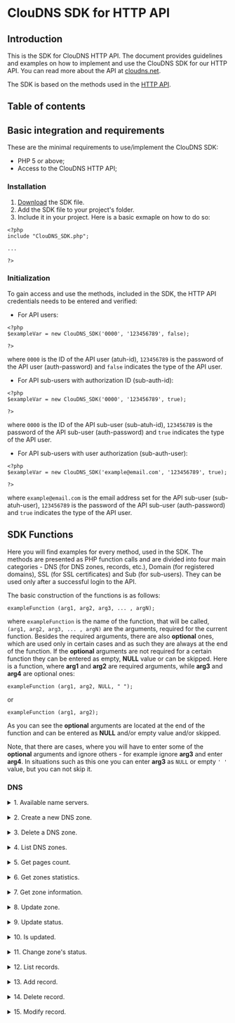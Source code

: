 # ClouDNS SDK for HTTP API

## Introduction

This is the SDK for ClouDNS HTTP API. The document provides guidelines and examples on how to implement and use the ClouDNS SDK for our HTTP API. You can read more about the API at [cloudns.net](https://www.cloudns.net).

The SDK is based on the methods used in the [HTTP API](https://www.cloudns.net/wiki/article/41/).

## Table of contents

## Basic integration and requirements

These are the minimal requirements to use/implement the ClouDNS SDK:

- PHP 5 or above;
- Access to the ClouDNS HTTP API;

### Installation

1. [Download](https://github.com/ClouDNS/cloudns-php-sdk/archive/master.zip) the SDK file.
2. Add the SDK file to your project's folder.
3. Include it in your project. Here is a basic exmaple on how to do so:

```
<?php
include "ClouDNS_SDK.php";

...

?>
```
### Initialization

To gain access and use the methods, included in the SDK, the HTTP API credentials needs to be entered and verified:

- For API users:

```
<?php
$exampleVar = new ClouDNS_SDK('0000', '123456789', false);

?>
```

where `0000` is the ID of the API user (atuh-id), `123456789` is the password of the API user (auth-password) and `false` indicates the type of the API user.

- For API sub-users with authorization ID (sub-auth-id):

```
<?php
$exampleVar = new ClouDNS_SDK('0000', '123456789', true);

?>
```

where `0000` is the ID of the API sub-user (sub-atuh-id), `123456789` is the password of the API sub-user (auth-password) and `true` indicates the type of the API user.

- For API sub-users with user authorization (sub-auth-user):

```
<?php
$exampleVar = new ClouDNS_SDK('example@email.com', '123456789', true);

?>
```

where `example@email.com` is the email address set for the API sub-user (sub-atuh-user), `123456789` is the password of the API sub-user (auth-password) and `true` indicates the type of the API user.

## SDK Functions

Here you will find examples for every method, used in the SDK. The methods are presented as PHP function calls and are divided into four main categories - DNS (for DNS zones, records, etc.), Domain (for registered domains), SSL (for SSL certificates) and Sub (for sub-users). They can be used only after a successful login to the API.

The basic construction of the functions is as follows:


```
exampleFunction (arg1, arg2, arg3, ... , argN);

```

where `exampleFunction` is the name of the function, that will be called, `(arg1, arg2, arg3, ... , argN)` are the arguments, required for the current function. Besides the required arguments, there are also **optional** ones, which are used only in certain cases and as such they are always at the end of the function. If the **optional** arguments are not required for a certain function they can be entered as empty, **NULL** value or can be skipped. Here is a function, where **arg1** and **arg2** are required arguments, while **arg3** and **arg4** are optional ones:


```
exampleFunction (arg1, arg2, NULL, " ");

```

or

```
exampleFunction (arg1, arg2);

```

As you can see the **optional** arguments are located at the end of the function and can be entered as **NULL** and/or empty value and/or skipped.

Note, that there are cases, where you will have to enter some of the **optional** arguments and ignore others - for example ignore **arg3** and enter **arg4**. In situations such as this one you can enter **arg3** as `NULL` or empty `' '` value, but you can not skip it.

### DNS

<details><summary>1. Available name servers.</summary>

- **Description**: Get a list with available domain name servers.

- **Example**:

```

<?php
$exampleVar->dnsAvailableNameServers();

?>
```
</details>
<br />

<details><summary>2. Create a new DNS zone.</summary>

- **Description**: Create/add a new DNS zone to your account. Works with Master, Slave, Parked, GeoDNS and Reverse DNS zone.

- **Example**:

```

<?php
$exampleVar->dnsResgisterDomainZone('domain.tld', 'master/slave/parked/geodns/reverse', array ('ns1.nameserver.tld', 'ns2.nameserver.tld'), '1.2.3.4');

?>
```

**where**:
- `'domain.tld'` - the registered domain name, that the DNS zone will be created for;
- `'master/slave/parked/geodns/reverse'` - the type of the DNS zone;
- `array ('ns1.nameserver.tld', 'ns2.nameserver.tld')` - **optional**. An array with all the name servers, that will be configured and added for the NS record(s) upon creation of the DNS zone;
- `'1.2.3.4'` - **optional**. The IP address of the Master server, required **only** for Slave zones;
</details>
<br />

<details><summary>3. Delete a DNS zone.</summary>

- **Description**: Delete an existing DNS zone. Works with Master, Slave and Reverse zones as well as cloud/bulk domains.

- **Example**:

```
<?php
$exampleVar->dnsDeleteDomainZone('domain.tld');

?>
```

**where**:
- `'domain.tld'` - the domain name of the DNS zone, that will be deleted;
</details>
<br />

<details><summary>4. List DNS zones.</summary>

- **Description**: Get a list of all DNS zones in your account or only the ones matching a certain criteria (keyword).

- **Example**:

```
<?php
$exampleVar->dnsListZones('1', '10', 'keyword');

?>
```

**where**:
- `'1'` - the current page of your zone list;
- `'10'` - amount of results per page. It can be 10, 20, 30, 50 or 100.
- `'keyword'` - **optional**. A specific criteria (keyword), that your results will be based on.
</details>
<br />

<details><summary>5. Get pages count.</summary>

- **Description**: Amount of pages with DNS zones currently in your account. It can be combined to give results based on criteria (keyword).

- **Example**:

```
<?php
$exampleVar->dnsGetPagesCount('10', 'keyword'));;

?>
```

**where**:
- `'10'` - amount of results per page. It can be 10, 20, 30, 50 or 100.
- `'keyword'` - **optional**. A specific criteria (keyword), that your results will be based on.
</details>
<br />

<details><summary>6. Get zones statistics.</summary>

- **Description**: Shows information about the amount of DNS zones currently in the account and the zone limit, that is available for the account's subscription plan.

- **Example**:

```
<?php
$exampleVar->dnsGetZonesStatistics();

?>
```
</details>
<br />

<details><summary>7. Get zone information.</summary>


- **Description**: Shows information about the DNS zone - status, type.

- **Example**:
  
 ```
<?php
$exampleVar->dnsGetZoneInformation('domain.tld');

?>
```

**where**:
- `'domain.tld'` - name of the DNS zone, that you want to get information for.
</details>
<br />

<details><summary>8. Update zone.</summary>


- **Description**: Updates a DNS zone.

- **Example**:
  
 ```
<?php
$exampleVar->dnsUpdateZone('domain.tld');

?>
```

**where**:
- `'domain.tld'` - name of the DNS zone that will be updated.
</details>
<br />

<details><summary>9. Update status.</summary>


- **Description**: Shows information for update status of the DNS zone and a list of name servers.

- **Example**:
  
 ```
<?php
$exampleVar->dnsUpdateStatus('domain.tld');

?>
```

**where**:
- `'domain.tld'` - name of the DNS zone, that the update status and name servers will be shown for.
</details>
<br />

<details><summary>10. Is updated.</summary>


- **Description**: Shows the update status of the DNS zone for a list of name servers - **TRUE** if it is updated on all servers and **FALSE** if not.

- **Example**:
  
 ```
<?php
$exampleVar->dnsIsUpdated('domain.tld');

?>
```

**where**:
- `'domain.tld'` - name of the DNS zone, that the update status and name servers will be shown for.
</details>
<br />

<details><summary>11. Change zone's status.</summary>


- **Description**: Change the status of the DNS zone - active/inactive.

- **Example**:
  
 ```
<?php
$exampleVar->dnsChangeZonesStatus('domain.tld', '1');

?>
```

**where**:
- `'domain.tld'` - name of the DNS zone, that the status will be changed for (active or inactive).
- `'1'` - **optional**. Status indicator - **1** to activate the DNS zone and **0** to deactivate it. If the argument is skipped the status will be toggled.
</details>
<br />

<details><summary>12. List records.</summary>


- **Description**: Shows a list of records currently in the DNS zone. The results can also be based on host name and/or record type.

- **Example**:
  
 ```
<?php
$exampleVar->dnsListRecords('domain.tld', 'host', 'A');

?>
```

**where**:
- `'domain.tld'` - name of the DNS zone, which the records list will be shown for.
- `'host'` - **optional**. The host, which the list will be based on.
- `''A'` - **optional**. Type of record, which the list will be based on. For available record types, see "Get the available record types" function.
</details>
<br />

<details><summary>13. Add record.</summary>


- **Description**: Adds a record to the DNS zone.

- **Example**:
  
 ```
<?php
$exampleVar->dnsAddRecord("domain.tld", "A", "host", "requirements", 3600, priority, weight, port, frame, frame-title, frame-keywords, frame-description, save-path, redirect-type, mail, txt, algorithm, fptype, status, geodns-location, caa-flag, caa-type, caa-value);

?>
```

**where**:
- `'domain.tld'` - name of the DNS zone, which the record will be add for.
- `'A'` - type of the record, that will be added. The available record types are: A, AAAA, MX, CNAME, TXT, NS, SRV, WR, RP, SSHFP, ALIAS, CAA for domain names and NS and PTR for reversed zones.
- `'host'` - the host name of the record.
- `'requirements'` - the value or string that is required for the record. For example IP address for A/AAAA record, mail server for MX record, name server for NS record, etc.
- `'3600'` - the TTL of the record. The available TTL's are as follows:
60 = 1 minute
300 = 5 minutes
900 = 15 minutes
1800 = 30 minutes
3600 = 1 hour
21600 = 6 hours
43200 = 12 hours
86400 = 1 day
172800 = 2 days
259200 = 3 days
604800 = 1 week
1209600 = 2 weeks
2592000 = 1 month
- `'priority'` - **optional**. Only required when setting a priority for MX or SRV records.
- `'weight'` - **optional**. Only required when setting weight for SRV record.
- `'port'` - **optional**. Only required for setting port for SRV record.
- `'frame'` - **optional**. Toggling the redirect with frame option for Web Redirect record - **0** for disable, **1** for enable.
- `'frame-title'` - **optional**. Add title if redirect with frame is enabled for the Web Redirect record.
- `'frame-keywords'` - **optional**. Add keywords if redirect with frame is enabled for the Web Redirect record.
- `'frame-description'` - **optional**. Add description if redirect with frame is enabled for the Web Redirect record.
- `'save-path'` - **optional**. Saves the path when redirecting with Web Redirect record - **0** for disable, **1** for enable.
- `'redirect-type'` - **optional**. Unmasked redirects for Web Redirect record if the redirect with frame is disabled - **301** for constant type or **302** for temporary type.
- `'mail'` - **optional**. E-mail address for RP records.
- `'txt'` - **optional**. Domain name for TXT record used in RP records.
- `'algorithm'` - **optional**. Algorithm required to create the SSHFP fingerprint. Only used for SSHFP records.
- `'fptype'` - **optional**. Type of the SSHFP algorithm. Only used for SSHFP records.
- `'status'` - **optional**. Status of the record - **1** for active and **0** for inactive. If omitted the record will be set as active.
- `'geodns-location'` - **optional**. ID of the GeoDNS location that can be set for A, AAAA and CNAME records. The location's ID can be obtained from the **List GeoDNS locations** function.
- `'caa-flag'` - **optional**. Flag used only for CAA records - **0** for Non critical and **128** for Critical.
- `'caa-type'` - **optional**. Type of the CAA record, which can be **issue**, **issuewild** and **iodef**.
- `'caa-value'` - **optional**. Value of the CAA record. Depending on the type of the CAA record, '`caa-type'`, it can be set as follows:
if `'caa-type'` is issue the `'caa-value'` can be hostname or ";".
if `'caa-type'` is issuewild the `'caa-value'` can be hostname or ";".
if `'caa-type'` is iodef the `'caa-value'` "mailto:someemail@address.tld, http://example.tld or http://example.tld.
</details>
<br />

<details><summary>14. Delete record.</summary>


- **Description**: Deletes a record in the DNS zone.

- **Example**:
  
 ```
<?php
$exampleVar->dnsDeleteRecord('domain.tld', "12345");

?>
```

**where**:
- `'domain.tld'` - name of the DNS zone, which the record will be deleted from.
- `'12345'` - ID of the record. The ID can be found using the **List records** function.
</details>
<br />

<details><summary>15. Modify record.</summary>


- **Description**: Modify (edit) a record.

- **Example**:
  
 ```
<?php
$exampleVar->dnsModifyRecord("domain.tld", "12345", "host", "requirements", 3600, priority, weight, port, frame, frame-title, frame-keywords, frame-description, save-path, redirect-type, mail, txt, algorithm, fptype, geodns-location, caa-flag, caa-type, caa-value);

?>
```

**where**:
- `'domain.tld'` - name of the DNS zone, which the record will be add for.
- `'12345'` - ID of the record. The ID can be found using the **List records** function.
- `'host'` - the host name of the record.
- `'requirements'` - the value or string that is required for the record. For example IP address for A/AAAA record, mail server for MX record, name server for NS record, etc.
- `'3600'` - the TTL of the record. The available TTL's are as follows:
60 = 1 minute
300 = 5 minutes
900 = 15 minutes
1800 = 30 minutes
3600 = 1 hour
21600 = 6 hours
43200 = 12 hours
86400 = 1 day
172800 = 2 days
259200 = 3 days
604800 = 1 week
1209600 = 2 weeks
2592000 = 1 month
- `'priority'` - **optional**. Only required when setting a priority for MX or SRV records.
- `'weight'` - **optional**. Only required when setting weight for SRV record.
- `'port'` - **optional**. Only required for setting port for SRV record.
- `'frame'` - **optional**. Toggling the redirect with frame option for Web Redirect record - **0** for disable, **1** for enable.
- `'frame-title'` - **optional**. Add title if redirect with frame is enabled for the Web Redirect record.
- `'frame-keywords'` - **optional**. Add keywords if redirect with frame is enabled for the Web Redirect record.
- `'frame-description'` - **optional**. Add description if redirect with frame is enabled for the Web Redirect record.
- `'save-path'` - **optional**. Saves the path when redirecting with Web Redirect record - **0** for disable, **1** for enable.
- `'redirect-type'` - **optional**. Unmasked redirects for Web Redirect record if the redirect with frame is disabled - **301** for constant type or **302** for temporary type.
- `'mail'` - **optional**. E-mail address for RP records.
- `'txt'` - **optional**. Domain name for TXT record used in RP records.
- `'algorithm'` - **optional**. Algorithm required to create the SSHFP fingerprint. Only used for SSHFP records.
- `'fptype'` - **optional**. Type of the SSHFP algorithm. Only used for SSHFP records.
- `'geodns-location'` - **optional**. ID of the GeoDNS location that can be set for A, AAAA and CNAME records. The location's ID can be obtained from the **List GeoDNS locations** function.
- `'caa-flag'` - **optional**. Flag used only for CAA records - **0** for Non critical and **128** for Critical.
- `'caa-type'` - **optional**. Type of the CAA record, which can be **issue**, **issuewild** and **iodef**.
- `'caa-value'` - **optional**. Value of the CAA record. Depending on the type of the CAA record, '`caa-type'`, it can be set as follows:
if `'caa-type'` is issue the `'caa-value'` can be hostname or ";".
if `'caa-type'` is issuewild the `'caa-value'` can be hostname or ";".
if `'caa-type'` is iodef the `'caa-value'` "mailto:someemail@address.tld, http://example.tld or http://example.tld.
</details>
<br />
